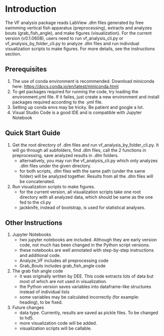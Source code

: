 # Introduction
The VF analysis package reads LabView .dlm files generated by free swimming vertical fish apparatus (preprocessing), extracts and analyzes bouts (grab_fish_angle), and make figures (visualization).
For the current version (v0.1.0608), users need to run vf_analysis_cli.py or vf_analysis_by_folder_cli.py to analyze .dlm files and run individual visualization scripts to make figures. For more details, see the instructions section.

## Prerequisites
1. The use of conda environment is recommended. Download miniconda here: https://docs.conda.io/en/latest/miniconda.html 
2. To get packages required for running the code, try loading the environment.yml file. If it failes, just create a new environment and install packages required according to the .yml file.
3. Setting up conda envs may be tricky. Be patient and google a lot.
4. Visual Studio Code is a good IDE and is compatible with Jupyter Notebook

## Quick Start Guide
1. Get the root directory of .dlm files and run vf_analysis_by_folder_cli.py. It will go through all subfolders, find .dlm files, call the 2 functions in preprocessing, save analyzed results in .dlm folders.
    - alternatively, you may run the vf_analysis_cli.py which only analyzes .dlm files under the given directory.
    - for both scripts, .dlm files with the same path (under the same folder) will be analyzed together. Results from all the .dlm files will be concatenated.
2. Run visualization scripts to make figures. 
    - for the current version, all visualization scripts take one root directory with all analyzed data, which should be same as the one fed to the cli.py
    - jackknife, instead of bootstrap, is used for statistical analyses.

## Other Instructions
1. Jupyter Notebooks
    - two jupyter notebooks are included. Although they are early version code, not much has been changed in the Python script versions. 
    - these notebooks are well annotated with step-by-step instructions and additional code.
    - Analyze_VF includes all preprocessing code
    - Grab_Bouts includes grab_fish_angle code
2. The grab fish angle code 
    - it was originally written by DEE. This code extracts lots of data but most of which are not used in visualization.
    - the Python version saves variables into dataframe-like structures instead of individual lists
    - some variables may be calculated incorrectly (for example: heading), to be fixed.
3. Future changes
    - data type. Currently, results are saved as pickle files. To be changed to hd5.
    - more visualization code will be added.
    - visualization scripts will be callable.